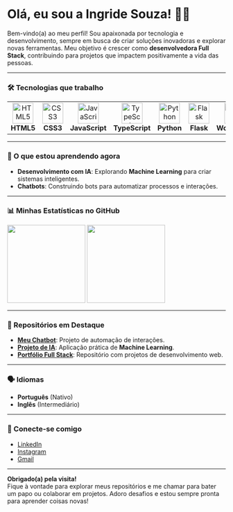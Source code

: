 # Olá, eu sou a Ingride Souza! 👩‍💻
Bem-vindo(a) ao meu perfil! Sou apaixonada por tecnologia e desenvolvimento, sempre em busca de criar soluções inovadoras e explorar novas ferramentas. Meu objetivo é crescer como **desenvolvedora Full Stack**, contribuindo para projetos que impactem positivamente a vida das pessoas.

---

### 🛠️ Tecnologias que trabalho
<div align="center"> <table> <tr> <td align="center" width="96"> <img src="https://cdn.jsdelivr.net/gh/devicons/devicon/icons/html5/html5-original.svg" width="48" height="48" alt="HTML5" /> <br><strong>HTML5</strong> </td> <td align="center" width="96"> <img src="https://cdn.jsdelivr.net/gh/devicons/devicon/icons/css3/css3-original.svg" width="48" height="48" alt="CSS3" /> <br><strong>CSS3</strong> </td> <td align="center" width="96"> <img src="https://cdn.jsdelivr.net/gh/devicons/devicon/icons/javascript/javascript-original.svg" width="48" height="48" alt="JavaScript" /> <br><strong>JavaScript</strong> </td> <td align="center" width="96"> <img src="https://cdn.jsdelivr.net/gh/devicons/devicon/icons/typescript/typescript-original.svg" width="48" height="48" alt="TypeScript" /> <br><strong>TypeScript</strong> </td> <td align="center" width="96"> <img src="https://cdn.jsdelivr.net/gh/devicons/devicon/icons/python/python-original.svg" width="48" height="48" alt="Python" /> <br><strong>Python</strong> </td> <td align="center" width="96"> <img src="https://cdn.jsdelivr.net/gh/devicons/devicon/icons/flask/flask-original.svg" width="48" height="48" alt="Flask" /> <br><strong>Flask</strong> </td> <td align="center" width="96"> <img src="https://cdn.jsdelivr.net/gh/devicons/devicon/icons/wordpress/wordpress-original.svg" width="48" height="48" alt="WordPress" /> <br><strong>WordPress</strong> </td> </tr> </table> </div>

---

### 🌱 O que estou aprendendo agora
- **Desenvolvimento com IA**: Explorando **Machine Learning** para criar sistemas inteligentes.
- **Chatbots**: Construindo bots para automatizar processos e interações.

---

### 📊 Minhas Estatísticas no GitHub
<div>
  <img height="180em" src="https://github-readme-stats.vercel.app/api/top-langs/?username=ingridesouza&layout=compact&theme=radical" />
  <img height="180em" src="https://github-readme-stats.vercel.app/api?username=ingridesouza&show_icons=true&hide_title=true&count_private=true&theme=radical" />
</div>

---

### 🔨 Repositórios em Destaque
- [**Meu Chatbot**](https://github.com/ingridesouza/chatbot): Projeto de automação de interações.
- [**Projeto de IA**](https://github.com/ingridesouza/ia-projeto): Aplicação prática de **Machine Learning**.
- [**Portfólio Full Stack**](https://github.com/ingridesouza/portfolio): Repositório com projetos de desenvolvimento web.

---

### 🗣️ Idiomas
- **Português** (Nativo)  
- **Inglês** (Intermediário)

---

### 📅 Conecte-se comigo
- [LinkedIn](https://www.linkedin.com/in/ingride-souza-a21a4518a/)  
- [Instagram](https://www.instagram.com/ingridesouzadev/)  
- [Gmail](mailto:ingridesouza040@gmail.com)

---

**Obrigado(a) pela visita!**  
Fique à vontade para explorar meus repositórios e me chamar para bater um papo ou colaborar em projetos. Adoro desafios e estou sempre pronta para aprender coisas novas!

